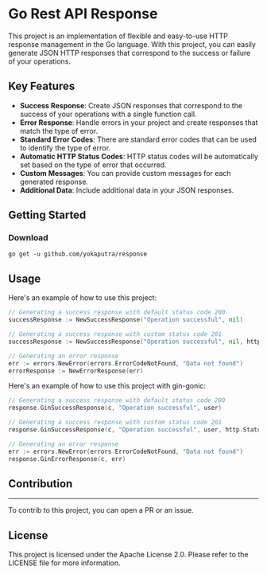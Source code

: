 # Go Rest API Response

This project is an implementation of flexible and easy-to-use HTTP response management in the Go language. With this project, you can easily generate JSON HTTP responses that correspond to the success or failure of your operations.

## Key Features

- **Success Response**: Create JSON responses that correspond to the success of your operations with a single function call.
- **Error Response**: Handle errors in your project and create responses that match the type of error.
- **Standard Error Codes**: There are standard error codes that can be used to identify the type of error.
- **Automatic HTTP Status Codes**: HTTP status codes will be automatically set based on the type of error that occurred.
- **Custom Messages**: You can provide custom messages for each generated response.
- **Additional Data**: Include additional data in your JSON responses.

## Getting Started

### Download

```shell
go get -u github.com/yokaputra/response
```

## Usage

Here's an example of how to use this project:

```go
// Generating a success response with default status code 200
successResponse := NewSuccessResponse("Operation successful", nil)

// Generating a success response with custom status code 201
successResponse := NewSuccessResponse("Operation successful", nil, http.StatusCreated)

// Generating an error response
err := errors.NewError(errors.ErrorCodeNotFound, "Data not found")
errorResponse := NewErrorResponse(err)
```

Here's an example of how to use this project with gin-gonic:

```go
// Generating a success response with default status code 200
response.GinSuccessResponse(c, "Operation successful", user)

// Generating a success response with custom status code 201
response.GinSuccessResponse(c, "Operation successful", user, http.StatusCreated)

// Generating an error response
err := errors.NewError(errors.ErrorCodeNotFound, "Data not found")
response.GinErrorResponse(c, err)

```

## Contribution

---

To contrib to this project, you can open a PR or an issue.

## License

This project is licensed under the Apache License 2.0. Please refer to the LICENSE file for more information.
